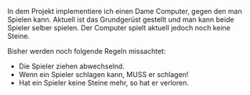 In dem Projekt implementiere ich einen Dame Computer, gegen den man Spielen kann.
Aktuell ist das Grundgerüst gestellt und man kann beide Spieler selber spielen. Der Computer spielt aktuell jedoch noch keine Steine.

Bisher werden noch folgende Regeln missachtet:
  - Die Spieler ziehen abwechselnd.
  - Wenn ein Spieler schlagen kann, MUSS er schlagen!
  - Hat ein Spieler keine Steine mehr, so hat er verloren.
